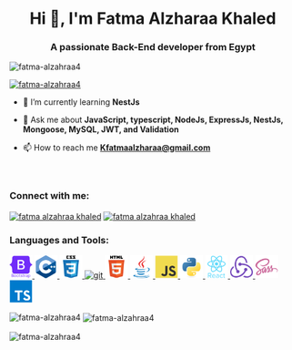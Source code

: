 
<h1 align="center">Hi 👋, I'm Fatma Alzharaa Khaled</h1>
<h3 align="center">A passionate Back-End developer from Egypt</h3>

<p align="left"> <img src="https://komarev.com/ghpvc/?username=fatma-alzahraa4&label=Profile%20views&color=0e75b6&style=flat" alt="fatma-alzahraa4" /> </p>

<p align="left"> <a href="https://github.com/ryo-ma/github-profile-trophy"><img src="https://github-profile-trophy.vercel.app/?username=fatma-alzahraa4" alt="fatma-alzahraa4" /></a> </p>

- 🌱 I’m currently learning **NestJs**

- 💬 Ask me about **JavaScript, typescript, NodeJs, ExpressJs, NestJs, Mongoose, MySQL, JWT, and Validation**

- 📫 How to reach me **Kfatmaalzharaa@gmail.com**
<p style="text-align: center; margin: 20px 0;"><img align="center" src="https://i.pinimg.com/originals/6b/57/87/6b5787ff3501f9a45afdade14b9d48bd.gif" style="width: 20%; " alt="" /></p>

<h3 align="left">Connect with me:</h3>
<p align="left">
<a href="https://www.linkedin.com/in/fatma-alzahraa-khaled-35a584246" target="blank"><img align="center" src="https://upload.wikimedia.org/wikipedia/commons/c/ca/LinkedIn_logo_initials.png" alt="fatma alzahraa khaled" height="30" width="30" /></a>
<a href="https://www.linkedin.com/in/fatma-alzahraa-khaled-35a584246" target="blank"><img align="center" src="https://img.icons8.com/?size=100&id=qyRpAggnV0zH&format=png&color=000000" alt="fatma alzahraa khaled" height="30" width="30" /></a>
</p>



<h3 align="left">Languages and Tools:</h3>
<p align="left"> <a href="https://getbootstrap.com" target="_blank" rel="noreferrer"> <img src="https://raw.githubusercontent.com/devicons/devicon/master/icons/bootstrap/bootstrap-plain-wordmark.svg" alt="bootstrap" width="40" height="40"/> </a> <a href="https://www.w3schools.com/cpp/" target="_blank" rel="noreferrer"> <img src="https://raw.githubusercontent.com/devicons/devicon/master/icons/cplusplus/cplusplus-original.svg" alt="cplusplus" width="40" height="40"/> </a> <a href="https://www.w3schools.com/css/" target="_blank" rel="noreferrer"> <img src="https://raw.githubusercontent.com/devicons/devicon/master/icons/css3/css3-original-wordmark.svg" alt="css3" width="40" height="40"/> </a> <a href="https://git-scm.com/" target="_blank" rel="noreferrer"> <img src="https://www.vectorlogo.zone/logos/git-scm/git-scm-icon.svg" alt="git" width="40" height="40"/> </a> <a href="https://www.w3.org/html/" target="_blank" rel="noreferrer"> <img src="https://raw.githubusercontent.com/devicons/devicon/master/icons/html5/html5-original-wordmark.svg" alt="html5" width="40" height="40"/> </a> <a href="https://www.java.com" target="_blank" rel="noreferrer"> <img src="https://raw.githubusercontent.com/devicons/devicon/master/icons/java/java-original.svg" alt="java" width="40" height="40"/> </a> <a href="https://developer.mozilla.org/en-US/docs/Web/JavaScript" target="_blank" rel="noreferrer"> <img src="https://raw.githubusercontent.com/devicons/devicon/master/icons/javascript/javascript-original.svg" alt="javascript" width="40" height="40"/> </a> <a href="https://www.python.org" target="_blank" rel="noreferrer"> <img src="https://raw.githubusercontent.com/devicons/devicon/master/icons/python/python-original.svg" alt="python" width="40" height="40"/> </a> <a href="https://reactjs.org/" target="_blank" rel="noreferrer"> <img src="https://raw.githubusercontent.com/devicons/devicon/master/icons/react/react-original-wordmark.svg" alt="react" width="40" height="40"/> </a> <a href="https://redux.js.org" target="_blank" rel="noreferrer"> <img src="https://raw.githubusercontent.com/devicons/devicon/master/icons/redux/redux-original.svg" alt="redux" width="40" height="40"/> </a> <a href="https://sass-lang.com" target="_blank" rel="noreferrer"> <img src="https://raw.githubusercontent.com/devicons/devicon/master/icons/sass/sass-original.svg" alt="sass" width="40" height="40"/> </a> <a href="https://www.typescriptlang.org/" target="_blank" rel="noreferrer"> <img src="https://raw.githubusercontent.com/devicons/devicon/master/icons/typescript/typescript-original.svg" alt="typescript" width="40" height="40"/> </a> </p>

<p><img align="left" src="https://github-readme-stats.vercel.app/api/top-langs?username=fatma-alzahraa4&show_icons=true&locale=en&layout=compact" alt="fatma-alzahraa4" /></p>

<p>&nbsp;<img align="center" src="https://github-readme-stats.vercel.app/api?username=fatma-alzahraa4&show_icons=true&locale=en" alt="fatma-alzahraa4" /></p>

<p><img align="center" src="https://github-readme-streak-stats.herokuapp.com/?user=fatma-alzahraa4&" alt="fatma-alzahraa4" /></p>

        
        
